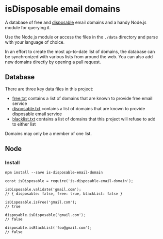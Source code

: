 # isDisposable email domains

A database of free and [disposable](http://en.wikipedia.org/wiki/Disposable_email_address)
email domains and a handy Node.js module for querying it.

Use the Node.js module or access the files in the `./data` directory and parse
with your language of choice.

In an effort to create the most up-to-date list of domains, the database can be
synchronized with various lists from around the web. You can also add new
domains directly by opening a pull request.

## Database

There are three key data files in this project:

- [free.txt](https://github.com/Igor-Rabodzei/isDisposable/blob/master/data/free.txt) contains a list of domains that are known to provide free email service
- [disposable.txt](https://github.com/Igor-Rabodzei/isDisposable/blob/master/data/disposable.txt) contains a list of domains that are known to provide disposable email service
- [blacklist.txt](https://github.com/Igor-Rabodzei/isDisposable/blob/master/data/blacklist.txt) contains a list of domains that this project will refuse to add to either list

Domains may only be a member of one list.

## Node

### Install

```
npm install --save is-disposable-email-domain
```

```
const isDisposable = require('is-disposable-email-domain');
 
isDisposable.validate('gmail.com');
// { disposable: false, free: true, blackList: false }

isDisposable.isFree('gmail.com');
// true
 
disposable.isDisposable('gmail.com');
// false

disposable.isBlackList('foo@gmail.com');
// false
```

